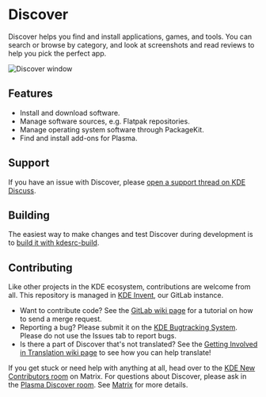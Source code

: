 # Discover

Discover helps you find and install applications, games, and tools. You can search or browse by category, and look at screenshots and read reviews to help you pick the perfect app.

![Discover window](https://cdn.kde.org/screenshots/plasma-discover/plasma-discover.png)

## Features

* Install and download software.
* Manage software sources, e.g. Flatpak repositories.
* Manage operating system software through PackageKit.
* Find and install add-ons for Plasma.

## Support

If you have an issue with Discover, please [open a support thread on KDE Discuss](https://discuss.kde.org/c/help/6).

## Building

The easiest way to make changes and test Discover during development is to [build it with kdesrc-build](https://community.kde.org/Get_Involved/development/Build_software_with_kdesrc-build).

## Contributing

Like other projects in the KDE ecosystem, contributions are welcome from all. This repository is managed in [KDE Invent](https://invent.kde.org/plasma/discover), our GitLab instance.

* Want to contribute code? See the [GitLab wiki page](https://community.kde.org/Infrastructure/GitLab) for a tutorial on how to send a merge request.
* Reporting a bug? Please submit it on the [KDE Bugtracking System](https://bugs.kde.org/enter_bug.cgi?format=guided&product=Discover). Please do not use the Issues
  tab to report bugs.
* Is there a part of Discover that's not translated? See the [Getting Involved in Translation wiki page](https://community.kde.org/Get_Involved/translation) to see how
  you can help translate!

If you get stuck or need help with anything at all, head over to the [KDE New Contributors room](https://go.kde.org/matrix/#/#kde-welcome:kde.org) on Matrix. For questions about Discover, please ask in the [Plasma Discover room](https://go.kde.org/matrix/#/#plasma-discover:kde.org). See [Matrix](https://community.kde.org/Matrix) for more details.

